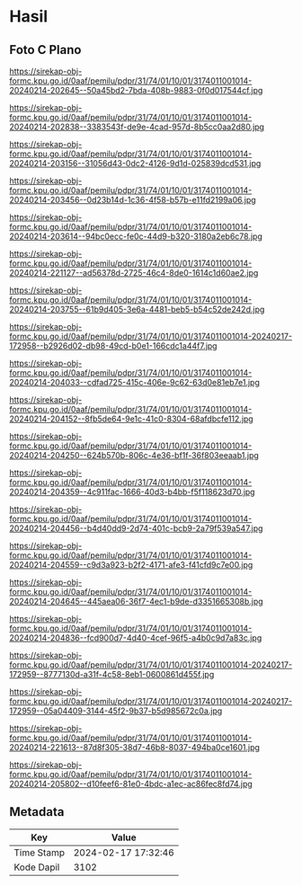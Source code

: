 # Hasil

## Foto C Plano

https://sirekap-obj-formc.kpu.go.id/0aaf/pemilu/pdpr/31/74/01/10/01/3174011001014-20240214-202645--50a45bd2-7bda-408b-9883-0f0d017544cf.jpg

https://sirekap-obj-formc.kpu.go.id/0aaf/pemilu/pdpr/31/74/01/10/01/3174011001014-20240214-202838--3383543f-de9e-4cad-957d-8b5cc0aa2d80.jpg

https://sirekap-obj-formc.kpu.go.id/0aaf/pemilu/pdpr/31/74/01/10/01/3174011001014-20240214-203156--31056d43-0dc2-4126-9d1d-025839dcd531.jpg

https://sirekap-obj-formc.kpu.go.id/0aaf/pemilu/pdpr/31/74/01/10/01/3174011001014-20240214-203456--0d23b14d-1c36-4f58-b57b-e11fd2199a06.jpg

https://sirekap-obj-formc.kpu.go.id/0aaf/pemilu/pdpr/31/74/01/10/01/3174011001014-20240214-203614--94bc0ecc-fe0c-44d9-b320-3180a2eb6c78.jpg

https://sirekap-obj-formc.kpu.go.id/0aaf/pemilu/pdpr/31/74/01/10/01/3174011001014-20240214-221127--ad56378d-2725-46c4-8de0-1614c1d60ae2.jpg

https://sirekap-obj-formc.kpu.go.id/0aaf/pemilu/pdpr/31/74/01/10/01/3174011001014-20240214-203755--61b9d405-3e6a-4481-beb5-b54c52de242d.jpg

https://sirekap-obj-formc.kpu.go.id/0aaf/pemilu/pdpr/31/74/01/10/01/3174011001014-20240217-172958--b2926d02-db98-49cd-b0e1-166cdc1a44f7.jpg

https://sirekap-obj-formc.kpu.go.id/0aaf/pemilu/pdpr/31/74/01/10/01/3174011001014-20240214-204033--cdfad725-415c-406e-9c62-63d0e81eb7e1.jpg

https://sirekap-obj-formc.kpu.go.id/0aaf/pemilu/pdpr/31/74/01/10/01/3174011001014-20240214-204152--8fb5de64-9e1c-41c0-8304-68afdbcfe112.jpg

https://sirekap-obj-formc.kpu.go.id/0aaf/pemilu/pdpr/31/74/01/10/01/3174011001014-20240214-204250--624b570b-806c-4e36-bf1f-36f803eeaab1.jpg

https://sirekap-obj-formc.kpu.go.id/0aaf/pemilu/pdpr/31/74/01/10/01/3174011001014-20240214-204359--4c911fac-1666-40d3-b4bb-f5f118623d70.jpg

https://sirekap-obj-formc.kpu.go.id/0aaf/pemilu/pdpr/31/74/01/10/01/3174011001014-20240214-204456--b4d40dd9-2d74-401c-bcb9-2a79f539a547.jpg

https://sirekap-obj-formc.kpu.go.id/0aaf/pemilu/pdpr/31/74/01/10/01/3174011001014-20240214-204559--c9d3a923-b2f2-4171-afe3-f41cfd9c7e00.jpg

https://sirekap-obj-formc.kpu.go.id/0aaf/pemilu/pdpr/31/74/01/10/01/3174011001014-20240214-204645--445aea06-36f7-4ec1-b9de-d3351665308b.jpg

https://sirekap-obj-formc.kpu.go.id/0aaf/pemilu/pdpr/31/74/01/10/01/3174011001014-20240214-204836--fcd900d7-4d40-4cef-96f5-a4b0c9d7a83c.jpg

https://sirekap-obj-formc.kpu.go.id/0aaf/pemilu/pdpr/31/74/01/10/01/3174011001014-20240217-172959--8777130d-a31f-4c58-8eb1-0600861d455f.jpg

https://sirekap-obj-formc.kpu.go.id/0aaf/pemilu/pdpr/31/74/01/10/01/3174011001014-20240217-172959--05a04409-3144-45f2-9b37-b5d985672c0a.jpg

https://sirekap-obj-formc.kpu.go.id/0aaf/pemilu/pdpr/31/74/01/10/01/3174011001014-20240214-221613--87d8f305-38d7-46b8-8037-494ba0ce1601.jpg

https://sirekap-obj-formc.kpu.go.id/0aaf/pemilu/pdpr/31/74/01/10/01/3174011001014-20240214-205802--d10feef6-81e0-4bdc-a1ec-ac86fec8fd74.jpg


## Metadata

| Key        | Value               |
| ---------- | ------------------- |
| Time Stamp | 2024-02-17 17:32:46 |
| Kode Dapil | 3102                |



